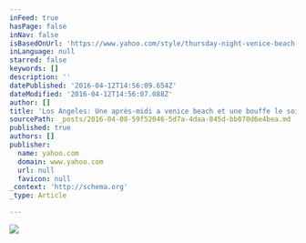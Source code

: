 ```yaml
---
inFeed: true
hasPage: false
inNav: false
isBasedOnUrl: 'https://www.yahoo.com/style/thursday-night-venice-beach-87832302912.html'
inLanguage: null
starred: false
keywords: []
description: ''
datePublished: '2016-04-12T14:56:09.654Z'
dateModified: '2016-04-12T14:56:07.088Z'
author: []
title: 'Los Angeles: Une après-midi a venice beach et une bouffe le soir dans le coin bobo du quartier'
sourcePath: _posts/2016-04-08-59f52046-5d7a-4daa-845d-bb070d6e4bea.md
published: true
authors: []
publisher:
  name: yahoo.com
  domain: www.yahoo.com
  url: null
  favicon: null
_context: 'http://schema.org'
_type: Article

---
```

![](https://s3-us-west-2.amazonaws.com/the-grid-img/p/58d3394443ed4d91195df6be4afd3a61b8bb0632.jpg)